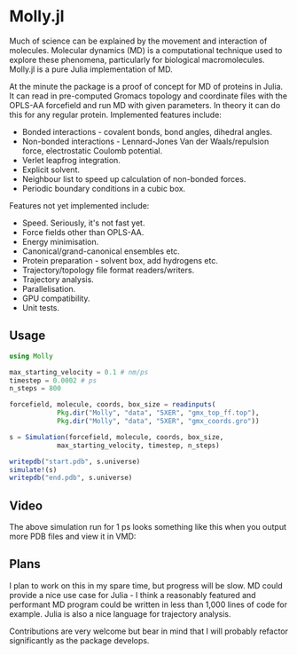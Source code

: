 # Molly.jl

Much of science can be explained by the movement and interaction of molecules. Molecular dynamics (MD) is a computational technique used to explore these phenomena, particularly for biological macromolecules. Molly.jl is a pure Julia implementation of MD.

At the minute the package is a proof of concept for MD of proteins in Julia. It can read in pre-computed Gromacs topology and coordinate files with the OPLS-AA forcefield and run MD with given parameters. In theory it can do this for any regular protein. Implemented features include:
- Bonded interactions - covalent bonds, bond angles, dihedral angles.
- Non-bonded interactions - Lennard-Jones Van der Waals/repulsion force, electrostatic Coulomb potential.
- Verlet leapfrog integration.
- Explicit solvent.
- Neighbour list to speed up calculation of non-bonded forces.
- Periodic boundary conditions in a cubic box.

Features not yet implemented include:
- Speed. Seriously, it's not fast yet.
- Force fields other than OPLS-AA.
- Energy minimisation.
- Canonical/grand-canonical ensembles etc.
- Protein preparation - solvent box, add hydrogens etc.
- Trajectory/topology file format readers/writers.
- Trajectory analysis.
- Parallelisation.
- GPU compatibility.
- Unit tests.

## Usage

```julia
using Molly

max_starting_velocity = 0.1 # nm/ps
timestep = 0.0002 # ps
n_steps = 800

forcefield, molecule, coords, box_size = readinputs(
            Pkg.dir("Molly", "data", "5XER", "gmx_top_ff.top"),
            Pkg.dir("Molly", "data", "5XER", "gmx_coords.gro"))

s = Simulation(forcefield, molecule, coords, box_size,
            max_starting_velocity, timestep, n_steps)

writepdb("start.pdb", s.universe)
simulate!(s)
writepdb("end.pdb", s.universe)
```

## Video

The above simulation run for 1 ps looks something like this when you output more PDB files and view it in VMD:

## Plans

I plan to work on this in my spare time, but progress will be slow. MD could provide a nice use case for Julia - I think a reasonably featured and performant MD program could be written in less than 1,000 lines of code for example. Julia is also a nice language for trajectory analysis.

Contributions are very welcome but bear in mind that I will probably refactor significantly as the package develops.
